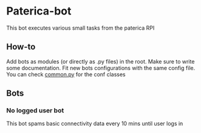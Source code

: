 # Paterica-bot

This bot executes various small tasks from the paterica RPI

## How-to

Add bots as modules (or directly as .py files) in the root.
Make sure to write some documentation.
Fit new bots configurations with the same config file. You can check [common.py](./lib/common.py) for the conf classes

## Bots

### No logged user bot

This bot spams basic connectivity data every 10 mins until user logs in
